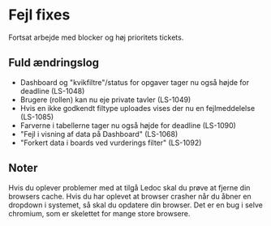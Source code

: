 # Fejl fixes
Fortsat arbejde med blocker og høj prioritets tickets.

## Fuld ændringslog
 - Dashboard og "kvikfiltre"/status for opgaver tager nu også højde for deadline (LS-1048)
 - Brugere (rollen) kan nu eje private tavler (LS-1049)
 - Hvis en ikke godkendt filtype uploades vises der nu en fejlmeddelelse (LS-1085)
 - Farverne i tabellerne tager nu også højde for deadline (LS-1090)
 - "Fejl i visning af data på Dashboard" (LS-1068)
 - "Forkert data i boards ved vurderings filter" (LS-1092)

## Noter
Hvis du oplever problemer med at tilgå Ledoc skal du prøve at fjerne din browsers cache. 
Hvis du har oplevet at browser crasher når du åbner en dropdown i systemet, så skal du opdatere din browser. Det er en bug i selve chromium, som er skelettet for mange store browsere.
